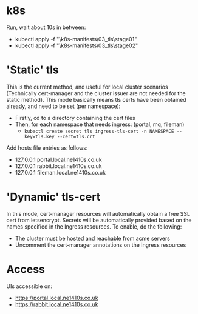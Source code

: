 # k8s
Run, wait about 10s in between:
  - kubectl apply -f "<REPO>\k8s-manifests\03_tls\stage01"
  - kubectl apply -f "<REPO>\k8s-manifests\03_tls\stage02"
  
# 'Static' tls
This is the current method, and useful for local cluster scenarios
(Technically cert-manager and the cluster issuer are not needed for the static method).
This mode basically means tls certs have been obtained already, and need to be set (per namespace):

  - Firstly, cd to a directory containing the cert files
  - Then, for each namespace that needs ingress: (portal, mq, fileman)
    - `kubectl create secret tls ingress-tls-cert -n NAMESPACE --key=tls.key --cert=tls.crt`

Add hosts file entries as follows:
  - 127.0.0.1 portal.local.ne1410s.co.uk
  - 127.0.0.1 rabbit.local.ne1410s.co.uk
  - 127.0.0.1 fileman.local.ne1410s.co.uk

# 'Dynamic' tls-cert
In this mode, cert-manager resources will automatically obtain a free SSL cert from letsencrypt.
Secrets will be automatically provided based on the names specified in the Ingress resources.
To enable, do the following:
  - The cluster must be hosted and reachable from acme servers
  - Uncomment the cert-manager annotations on the Ingress resources

# Access
UIs accessible on:
  - https://portal.local.ne1410s.co.uk
  - https://rabbit.local.ne1410s.co.uk
